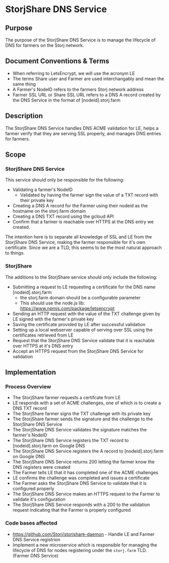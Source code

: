 # StorjShare DNS Service

## Purpose

The purpose of the StorjShare DNS Service is to manage the lifecycle of DNS for farmers on the Storj network.

## Document Conventions & Terms

+ When referring to LetsEncrypt, we will use the acronym LE
+ The terms Share user and Farmer are used interchangably and mean the same thing
+ A Farmer's NodeID refers to the farmers Storj network address
+ Farmer SSL URL or Share SSL URL refers to a DNS A record created by the DNS Service in the format of [nodeid].storj.farm

## Description

The StorjShare DNS Service handles DNS ACME validation for LE, helps a farmer verify that they are serving SSL properly, and manages DNS entries for farmers.

## Scope

### StorjShare DNS Service

This service should only be responsible for the following:

+ Validating a farmer's NodeID
  + Validated by having the farmer sign the value of a TXT record with their private key
+ Creating a DNS A record for the Farmer using their nodeid as the hostname on the storj.farm domain
+ Creating a DNS TXT record using the gcloud API
+ Confirm that a farmer is reachable over HTTPS at the DNS entry we created.

The intention here is to separate all knowledge of SSL and LE from the StorjShare DNS Service, making the farmer responsible for it's own certificate. Since we are a TLD, this seems to be the most natural approach to things.

### StorjShare

The additions to the StorjShare service should only include the following:

+ Submitting a request to LE requesting a certificate for the DNS name [nodeid].storj.farm
  + the storj.farm domain should be a configurable parameter
  + This should use the node.js lib: https://www.npmjs.com/package/letsencrypt
+ Sending an HTTP request with the value of the TXT challenge given by LE signed with the farmer's private key
+ Saving the certificate provided by LE after successful validation
+ Setting up a local webserver capable of serving over SSL using the certificates retrieved from LE
+ Request that the StorjShare DNS Service validate that it is reachable over HTTPS at it's DNS entry
+ Accept an HTTPS request from the StorjShare DNS Service for validation

## Implementation

### Process Overview

+ The StorjShare farmer requests a certifcate from LE
+ LE responds with a set of ACME challenges, one of which is to create a DNS TXT record
+ The StorjShare farmer signs the TXT challenge with its private key
+ The StorjShare farmer sends the signature and the challenge to the StorjShare DNS Service
+ The StorjShare DNS Service validates the signature matches the farmer's NodeID
+ The StorjShare DNS Service registers the TXT record to [nodeid].storj.farm on Google DNS
+ The StorjShare DNS Service registers the A record to [nodeid].storj.farm on Google DNS
+ The StorjShare DNS Service returns 200 letting the farmer know the DNS registers were created
+ The Farmer tells LE that it has completed one of the ACME challenges
+ LE confirms the challenge was completed and issues a certificate
+ The Farmer asks the StorjShare DNS Service to validate that it is configured properly
+ The StorjShare DNS Service makes an HTTPS request to the Farmer to validate it's configuration
+ The StorjShare DNS Service responds with a 200 to the validation request indicating that the Farmer is properly configured

### Code bases affected

* https://github.com/Storj/storjshare-daemon - Handle LE and Farmer DNS Service registrion
* Implement a new microservice which is responsible for managing the lifecycle of DNS for nodes registering under the `storj.farm` TLD. (Farmer DNS Service)

